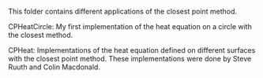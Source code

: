 This folder contains different applications of the closest point method.

CPHeatCircle: My first implementation of the heat equation on a circle with the closest method.

CPHeat: Implementations of the heat equation defined on different surfaces with the closest point  method. These implementations were done by Steve Ruuth and Colin Macdonald.
